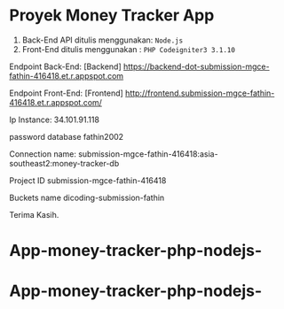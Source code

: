 # Proyek Money Tracker App

1. Back-End API ditulis menggunakan:
   ```Node.js```
2. Front-End ditulis menggunakan :
    ```PHP Codeigniter3 3.1.10```


Endpoint Back-End: [Backend]
https://backend-dot-submission-mgce-fathin-416418.et.r.appspot.com

Endpoint Front-End: [Frontend]
http://frontend.submission-mgce-fathin-416418.et.r.appspot.com/

Ip Instance: 
34.101.91.118

password database
fathin2002

Connection name:
submission-mgce-fathin-416418:asia-southeast2:money-tracker-db 

Project ID
submission-mgce-fathin-416418

Buckets name
dicoding-submission-fathin


Terima Kasih.
# App-money-tracker-php-nodejs-
# App-money-tracker-php-nodejs-
